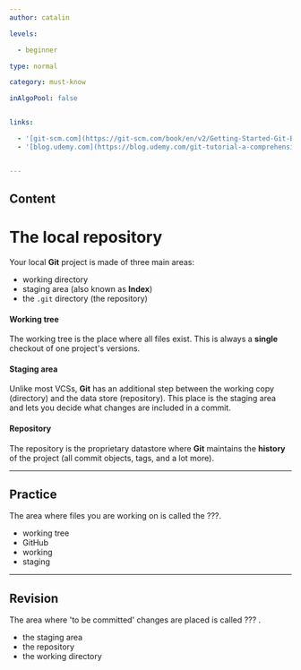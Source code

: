 ```yaml
---
author: catalin

levels:

  - beginner

type: normal

category: must-know

inAlgoPool: false


links:

  - '[git-scm.com](https://git-scm.com/book/en/v2/Getting-Started-Git-Basics#The-Three-States){website}'
  - '[blog.udemy.com](https://blog.udemy.com/git-tutorial-a-comprehensive-guide/#6_1){website}'


---
```

## Content
# The local repository

Your local **Git** project is made of three main areas:

- working directory 
- staging area (also known as **Index**)
- the `.git` directory (the repository)

#### Working tree

The working tree is the place where all files exist. This is always a **single** checkout of one project's versions.

#### Staging area

Unlike most VCSs, **Git** has an additional step between the working copy (directory) and the data store (repository). This place is the staging area and lets you decide what changes are included in a commit.

#### Repository
The repository is the proprietary datastore where **Git** maintains the **history** of the project (all commit objects, tags, and a lot more).

---
## Practice

The area where files you are working on is called the ???.


* working tree
* GitHub
* working
* staging

---
## Revision

The area where 'to be committed' changes are placed is called ??? .


* the staging area
* the repository
* the working directory


